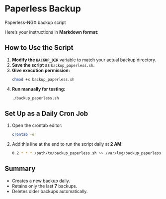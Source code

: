# Paperless Backup
Paperless-NGX backup script

Here’s your instructions in **Markdown format**:

## **How to Use the Script**
1. **Modify the `BACKUP_DIR`** variable to match your actual backup directory.
2. **Save the script** as `backup_paperless.sh`.
3. **Give execution permission:**
   ```bash
   chmod +x backup_paperless.sh
   ```
4. **Run manually for testing:**
   ```bash
   ./backup_paperless.sh
   ```

## **Set Up as a Daily Cron Job**
1. Open the crontab editor:
   ```bash
   crontab -e
   ```
2. Add this line at the end to run the script daily at **2 AM**:
   ```bash
   0 2 * * * /path/to/backup_paperless.sh >> /var/log/backup_paperless.log 2>&1
   ```

## **Summary**
- Creates a new backup daily.
- Retains only the last **7** backups.
- Deletes older backups automatically.

